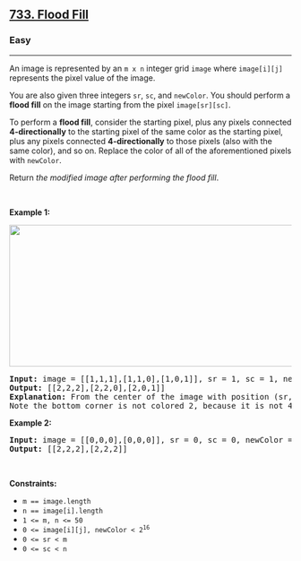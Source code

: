 <h2><a href="https://leetcode.com/problems/flood-fill/">733. Flood Fill</a></h2><h3>Easy</h3><hr><div><p>An image is represented by an <code style="">m x n</code> integer grid <code style="">image</code> where <code style="">image[i][j]</code> represents the pixel value of the image.</p>

<p>You are also given three integers <code style="">sr</code>, <code style="">sc</code>, and <code style="">newColor</code>. You should perform a <strong>flood fill</strong> on the image starting from the pixel <code style="">image[sr][sc]</code>.</p>

<p>To perform a <strong>flood fill</strong>, consider the starting pixel, plus any pixels connected <strong>4-directionally</strong> to the starting pixel of the same color as the starting pixel, plus any pixels connected <strong>4-directionally</strong> to those pixels (also with the same color), and so on. Replace the color of all of the aforementioned pixels with <code style="">newColor</code>.</p>

<p>Return <em style="">the modified image after performing the flood fill</em>.</p>

<p>&nbsp;</p>
<p><strong>Example 1:</strong></p>
<img alt="" src="https://assets.leetcode.com/uploads/2021/06/01/flood1-grid.jpg" style="width: 613px; height: 253px;">
<pre style=""><strong>Input:</strong> image = [[1,1,1],[1,1,0],[1,0,1]], sr = 1, sc = 1, newColor = 2
<strong>Output:</strong> [[2,2,2],[2,2,0],[2,0,1]]
<strong>Explanation:</strong> From the center of the image with position (sr, sc) = (1, 1) (i.e., the red pixel), all pixels connected by a path of the same color as the starting pixel (i.e., the blue pixels) are colored with the new color.
Note the bottom corner is not colored 2, because it is not 4-directionally connected to the starting pixel.
</pre>

<p><strong>Example 2:</strong></p>

<pre style=""><strong>Input:</strong> image = [[0,0,0],[0,0,0]], sr = 0, sc = 0, newColor = 2
<strong>Output:</strong> [[2,2,2],[2,2,2]]
</pre>

<p>&nbsp;</p>
<p><strong>Constraints:</strong></p>

<ul>
	<li><code style="">m == image.length</code></li>
	<li><code style="">n == image[i].length</code></li>
	<li><code style="">1 &lt;= m, n &lt;= 50</code></li>
	<li><code style="">0 &lt;= image[i][j], newColor &lt; 2<sup>16</sup></code></li>
	<li><code style="">0 &lt;= sr &lt;&nbsp;m</code></li>
	<li><code style="">0 &lt;= sc &lt;&nbsp;n</code></li>
</ul>
</div>